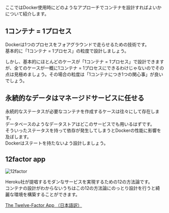 ここではDocker使用時にどのようなアプローチでコンテナを設計すればよいかについて紹介します。

## 1コンテナ = 1プロセス
Dockerは1つのプロセスをフォアグラウンドで走らせるための技術です。  
基本的に「1コンテナ = 1プロセス」の粒度で設計しましょう。  

しかし、基本的にほとんどのケースが「1コンテナ = 1プロセス」で設計できますが、全てのケースが一概に1コンテナ = 1プロセスにできるわけじゃないのでその点は見極めましょう。その場合の粒度は「1コンテナにつき1つの関心事」が良いでしょう。

## 永続的なデータはマネージドサービスに任せる
永続的なステータスが必要なコンテナを作成するケースは往々にして存在します。  
データベースのようなデータストアはどこのサービスでも用いるはずです。  
そういったステータスを持って依存が発生してしまうとDockerの性能に影響を及ぼします。  
Dockerはステートを持たないよう設計しましょう。

## 12factor app
![12factor](imgs/12factor.png)

Heroku社が提唱するモダンなサービスを実現するための12の方法論です。  
コンテナの設計がわからないうちはこの12の方法論にのっとり設計を行うと綺麗な環境を構築することができます。

[The Twelve-Factor App （日本語訳）](https://12factor.net/ja/)
